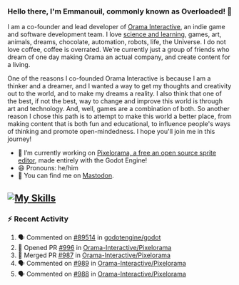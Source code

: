 ### Hello there, I'm Emmanouil, commonly known as Overloaded! 👋
I am a co-founder and lead developer of [Orama Interactive](https://www.oramainteractive.com/), an indie game and software development team. I love [science and learning](https://github.com/OverloadedOrama/KnowledgeBase), games, art, animals, dreams, chocolate, automation, robots, life, the Universe. I do not love coffee, coffee is overrated. We're currently just a group of friends who dream of one day making Orama an actual company, and create content for a living.

One of the reasons I co-founded Orama Interactive is because I am a thinker and a dreamer, and I wanted a way to get my thoughts and creativity out to the world, and to make my dreams a reality. I also think that one of the best, if not the best, way to change and improve this world is through art and technology. And, well, games are a combination of both. So another reason I chose this path is to attempt to make this world a better place, from making content that is both fun and educational, to influence people's ways of thinking and promote open-mindedness. I hope you'll join me in this journey!

- 🔭 I’m currently working on [Pixelorama, a free an open source sprite editor](https://github.com/Orama-Interactive/Pixelorama), made entirely with the Godot Engine!
- 😄 Pronouns: he/him
- 🐘 You can find me on <a rel="me" href="https://mastodon.social/@Overloaded">Mastodon</a>.

[![My Skills](https://skillicons.dev/icons?i=godot,py,cpp,cs,git,linux,html)](https://skillicons.dev)
---

### :zap: Recent Activity

<!--START_SECTION:activity-->
1. 🗣 Commented on [#89514](https://github.com/godotengine/godot/issues/89514#issuecomment-2007274490) in [godotengine/godot](https://github.com/godotengine/godot)
2. 💪 Opened PR [#996](https://github.com/Orama-Interactive/Pixelorama/pull/996) in [Orama-Interactive/Pixelorama](https://github.com/Orama-Interactive/Pixelorama)
3. 🎉 Merged PR [#987](https://github.com/Orama-Interactive/Pixelorama/pull/987) in [Orama-Interactive/Pixelorama](https://github.com/Orama-Interactive/Pixelorama)
4. 🗣 Commented on [#989](https://github.com/Orama-Interactive/Pixelorama/pull/989#issuecomment-1998072187) in [Orama-Interactive/Pixelorama](https://github.com/Orama-Interactive/Pixelorama)
5. 🗣 Commented on [#988](https://github.com/Orama-Interactive/Pixelorama/pull/988#issuecomment-1998071254) in [Orama-Interactive/Pixelorama](https://github.com/Orama-Interactive/Pixelorama)
<!--END_SECTION:activity-->

<!--
**OverloadedOrama/OverloadedOrama** is a ✨ _special_ ✨ repository because its `README.md` (this file) appears on your GitHub profile.

Here are some ideas to get you started:

- 👯 I’m looking to collaborate on ...
- 🤔 I’m looking for help with ...
- 💬 Ask me about ...
- 📫 How to reach me: ...
- ⚡ Fun fact: ...
-->
